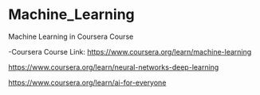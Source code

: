# Machine_Learning
 Machine Learning in Coursera Course

-Coursera Course Link:
https://www.coursera.org/learn/machine-learning

https://www.coursera.org/learn/neural-networks-deep-learning

https://www.coursera.org/learn/ai-for-everyone
